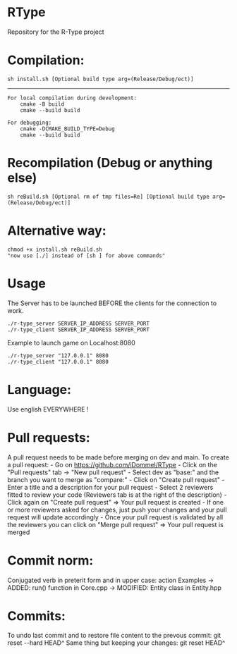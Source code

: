 # RType
Repository for the R-Type project

# Compilation:
    sh install.sh [Optional build type arg=(Release/Debug/ect)]


---

    For local compilation during development:
        cmake -B build
        cmake --build build

    For debugging:
        cmake -DCMAKE_BUILD_TYPE=Debug
        cmake --build build
# Recompilation (Debug or anything else)
    sh reBuild.sh [Optional rm of tmp files=Re] [Optional build type arg=(Release/Debug/ect)]

# Alternative way:
    chmod +x install.sh reBuild.sh
    "now use [./] instead of [sh ] for above commands"

# Usage
The Server has to be launched BEFORE the clients for the connection to work.

    ./r-type_server SERVER_IP_ADDRESS SERVER_PORT
    ./r-type_client SERVER_IP_ADDRESS SERVER_PORT

Example to launch game on Localhost:8080

    ./r-type_server "127.0.0.1" 8080
    ./r-type_client "127.0.0.1" 8080

# Language:
Use english EVERYWHERE !

# Pull requests:
A pull request needs to be made before merging on dev and main.
To create a pull request:
    - Go on https://github.com/iDommel/RType
    - Click on the "Pull requests" tab -> "New pull request"
    - Select dev as "base:" and the branch you want to merge as "compare:"
    - Click on "Create pull request"
    - Enter a title and a description for your pull request
    - Select 2 reviewers fitted to review your code (Reviewers tab is at the right of the description)
    - Click again on "Create pull request" => Your pull request is created
    - If one or more reviewers asked for changes, just push your changes and your pull request will update accordingly
    - Once your pull request is validated by all the reviewers you can click on "Merge pull request" => Your pull request is merged

# Commit norm:
Conjugated verb in preterit form and in upper case: action
Examples -> ADDED: run() function in Core.cpp
         -> MODIFIED: Entity class in Entity.hpp

# Commits:
To undo last commit and to restore file content to the prevous commit:
    git reset --hard HEAD^
Same thing but keeping your changes:
    git reset HEAD^